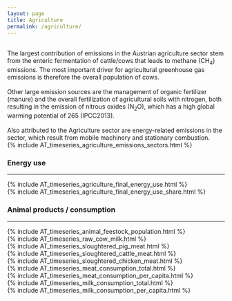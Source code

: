 ```yaml
---
layout: page
title: Agriculture 
permalink: /agriculture/
---
```


<div class="row">
 <div class="spacer"></div>

  <div class="column_left">
  <br>
  The largest contribution of emissions in the Austrian agriculture sector
  stem from the enteric fermentation of cattle/cows that leads to methane (CH<sub>4</sub>) emissions. The most important driver for agricultural greenhouse gas emissions is therefore the overall population of cows. <br> 
  <br> 
  Other large emission sources are the management of organic fertilizer (manure) and the overall fertilization of agricultural soils with nitrogen, both resulting in the emission of nitrous oxides (N<sub>2</sub>O), which has a high global warming potential of 265 (IPCC2013). <br>
  <br>
  Also attributed to the Agriculture sector are energy-related emissions in the sector, which result from mobile machinery and stationary combustion.  
  </div>

  <div class="spacer"></div>

  <div class="column_right">
    {% include AT_timeseries_agriculture_emissions_sectors.html %}
  </div>
   <div class="spacer"></div>

</div> 

<div id="energy_use" class="row">
  <div class="spacer"></div>

  <div class="header-container">
    <h3 class="section-header">Energy use</h3>
    <hr>
  </div>

  <div class="spacer"></div>
</div>


<div class="row">
 <div class="spacer"></div>

  <div class="column_left">
    {% include AT_timeseries_agriculture_final_energy_use.html %}
  </div>

  <div class="spacer"></div>

  <div class="column_right">
    {% include AT_timeseries_agriculture_final_energy_use_share.html %}
  </div>
   <div class="spacer"></div>

</div> 


<div id="animal_products" class="row">
  <div class="spacer"></div>

  <div class="header-container">
    <h3 class="section-header">Animal products / consumption</h3>
    <hr>
  </div>

  <div class="spacer"></div>
</div>


<div class="row">
 <div class="spacer"></div>

  <div class="column_left">
    {% include AT_timeseries_animal_feestock_population.html %}
  </div>

  <div class="spacer"></div>

  <div class="column_right">
    {% include AT_timeseries_raw_cow_milk.html %}
  </div>
   <div class="spacer"></div>

</div> 


<div class="row">
 <div class="spacer"></div>

  <div class="column_left">
    {% include AT_timeseries_sloughtered_pig_meat.html %}
  </div>

  <div class="spacer"></div>

  <div class="column_right">
    {% include AT_timeseries_sloughtered_cattle_meat.html %}
  </div>
   <div class="spacer"></div>

</div> 


<div class="row">
 <div class="spacer"></div>

  <div class="column_left">
    {% include AT_timeseries_sloughtered_chicken_meat.html %}
  </div>

  <div class="spacer"></div>  

  <div class="column_right">
    <!-- {% include AT_timeseries_fertilizer_nitrogen.html %} -->
  </div>
   <div class="spacer"></div>

</div> 

<div class="row">
 <div class="spacer"></div>

  <div class="column_left">
    {% include AT_timeseries_meat_consumption_total.html %}
  </div>

  <div class="spacer"></div>  

  <div class="column_right">
    {% include AT_timeseries_meat_consumption_per_capita.html %}
  </div>
   <div class="spacer"></div>

</div> 


<div class="row">
 <div class="spacer"></div>

  <div class="column_left">
    {% include AT_timeseries_milk_consumption_total.html %}
  </div>

  <div class="spacer"></div>  

  <div class="column_right">
    {% include AT_timeseries_milk_consumption_per_capita.html %}
  </div>
   <div class="spacer"></div>

</div> 




